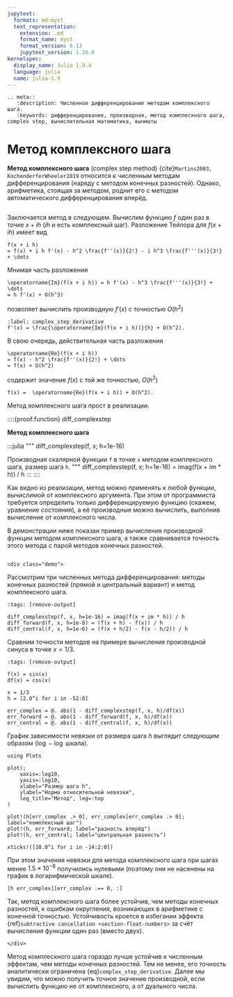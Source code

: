 ```yaml
---
jupytext:
  formats: md:myst
  text_representation:
    extension: .md
    format_name: myst
    format_version: 0.13
    jupytext_version: 1.16.0
kernelspec:
  display_name: Julia 1.9.4
  language: julia
  name: julia-1.9
---
```


```{eval-rst}
.. meta::
   :description: Численное дифференцирование методом комплексного шага.
   :keywords: дифференцирование, производная, метод комплескного шага, complex step, вычислительная математика, вычматы
```

# Метод комплексного шага

**Метод комплексного шага** (complex step method) {cite}`Martins2003, KochenderferWheeler2019` относится к численным методам дифференцирования (наряду с методом конечных разностей).
Однако, арифметика, стоящая за методом, роднит его с методом автоматического дифференцирования вперёд.

```{index} метод; комплескного шага
```
Заключается метод в следующем.
Вычислим функцию $f$ один раз в точке $x + i h$ ($i h$ и есть комплексный шаг).
Разложение Тейлора для $f(x + ih)$ имеет вид
```{math}
f(x + i h)
= f(x) + i h f'(x) - h^2 \frac{f''(x)}{2!} - i h^3 \frac{f'''(x)}{3!} + \dots
```
Мнимая часть разложения
```{math}
\operatorname{Im}(f(x + i h)) = h f'(x) - h^3 \frac{f'''(x)}{3!} + \dots
= h f'(x) + O(h^3)
```
позволяет вычислить производную $f'(x)$ с точностью $O(h^2)$
```{math}
:label: complex_step_derivative
f'(x) = \frac{\operatorname{Im}(f(x + i h))}{h} + O(h^2).
```
В свою очередь, действительная часть разложения
```{math}
\operatorname{Re}(f(x + i h))
= f(x) - h^2 \frac{f''(x)}{2!} + \dots
= f(x) + O(h^2)
```
содержит значение $f(x)$ с той же точностью, $O(h^2)$
```{math}
f(x) =  \operatorname{Re}(f(x + i h)) + O(h^2).
```

Метод комплексного шага прост в реализации.

::::{proof:function} diff_complexstep

**Метод комплексного шага**

:::julia
"""
    diff_complexstep(f, x; h=1e-16)

Производная скалярной функции `f` в точке `x` методом комплексного шага,
размер шага `h`.
"""
diff_complexstep(f, x; h=1e-16) = imag(f(x + im * h)) / h
:::
::::

Как видно из реализации, метод можно применять к любой функции, вычислимой от комплекcного аргумента.
При этом от программиста требуется определить только дифференцируемую функцию (скажем, уравнение состояния), а её производные можно вычислить, выполнив вычисление от комплексного числа.


В демонстрации ниже показан пример вычисления производной функции методом комплексного шага, а также сравнивается точность этого метода с парой методов конечных разностей.

```{proof:demo}
```
```{raw} html
<div class="demo">
```

Рассмотрим три численных метода дифференцирования: методы конечных разностей (прямой и центральный вариант) и метод комплексного шага.

```{code-cell}
:tags: [remove-output]

diff_complexstep(f, x, h=1e-16) = imag(f(x + im * h)) / h
diff_forward(f, x, h=1e-8) = (f(x + h) - f(x)) / h
diff_central(f, x, h=1e-6) = (f(x + h/2) - f(x - h/2)) / h
```

Сравним точности методов на примере вычисления производной синуса в точке $x = 1/3$.

```{code-cell}
:tags: [remove-output]

f(x) = sin(x)
df(x) = cos(x)

x = 1/3
h = [2.0^i for i in -52:0]

err_complex = @. abs(1 - diff_complexstep(f, x, h)/df(x))
err_forward = @. abs(1 - diff_forward(f, x, h)/df(x))
err_central = @. abs(1 - diff_central(f, x, h)/df(x))
```

График зависимости невязки от размера шага $h$ выглядит следующим образом ($\log-\log$ шкала).

```{code-cell}
using Plots

plot(;
    xaxis=:log10,
    yaxis=:log10,
    xlabel="Размер шага h",
    ylabel="Норма относительной невязки",
    leg_title="Метод", leg=:top
)

plot!(h[err_complex .> 0], err_complex[err_complex .> 0]; label="комплексный шаг")
plot!(h, err_forward; label="разность вперёд")
plot!(h, err_central; label="центральная разность")

xticks!([10.0^i for i in -14:2:0])
```

При этом значения невязки для метода комплексного шага при шагах менее $1.5 \times 10^{-8}$ получились нулевыми (поэтому они не насенены на график в логарифмической шкале).

```{code-cell}
[h err_complex][err_complex .== 0, :]
```

Так, метод комплексного шага более устойчив, чем методы конечных разностей, к ошибкам округления, возникающих в арифметике с конечной точностью.
Устойчивость кроется в избегании эффекта {ref}`subtractive cancellation <section-float-numbers>` за счёт вычисления функции один раз (вместо двух).
```{raw} html
</div>
```

Метод комплескного шага гораздо лучше устойчив к численным эффектам, чем методы конечных разностей.
Тем не менее, его точность аналитически ограничена {eq}`complex_step_derivative`.
Далее мы увидим, что можно получить точное значение производной, если вычислить функцию не от комплексного, а от дуального числа.
